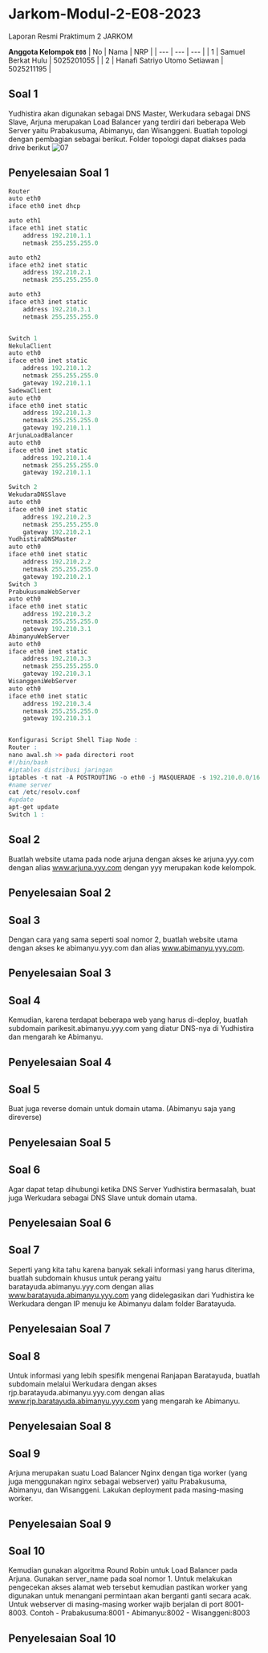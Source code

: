 # Jarkom-Modul-2-E08-2023
Laporan Resmi Praktimum 2 JARKOM

**Anggota Kelompok ``E08``** 
| No | Nama | NRP |
| --- | --- | --- |
| 1 | Samuel Berkat Hulu | 5025201055 |
| 2 | Hanafi Satriyo Utomo Setiawan | 5025211195 |

## Soal 1
Yudhistira akan digunakan sebagai DNS Master, Werkudara sebagai DNS Slave, Arjuna merupakan Load Balancer yang terdiri dari beberapa Web Server yaitu Prabakusuma, Abimanyu, dan Wisanggeni. Buatlah topologi dengan pembagian sebagai berikut. Folder topologi dapat diakses pada drive berikut 
![07](https://github.com/SamuelBerkatHulu/Jarkom-Modul-2-E08-2023/assets/100474007/f9815da9-e216-4719-8405-1df19401fbdf)

## Penyelesaian Soal 1
```R
Router 
auto eth0
iface eth0 inet dhcp

auto eth1
iface eth1 inet static
	address 192.210.1.1
	netmask 255.255.255.0

auto eth2
iface eth2 inet static
	address 192.210.2.1
	netmask 255.255.255.0

auto eth3
iface eth3 inet static
	address 192.210.3.1
	netmask 255.255.255.0


Switch 1
NekulaClient 
auto eth0
iface eth0 inet static
	address 192.210.1.2
	netmask 255.255.255.0
	gateway 192.210.1.1
SadewaClient
auto eth0
iface eth0 inet static
	address 192.210.1.3
	netmask 255.255.255.0
	gateway 192.210.1.1
ArjunaLoadBalancer
auto eth0
iface eth0 inet static
	address 192.210.1.4
	netmask 255.255.255.0
	gateway 192.210.1.1

Switch 2
WekudaraDNSSlave 
auto eth0
iface eth0 inet static
	address 192.210.2.3
	netmask 255.255.255.0
	gateway 192.210.2.1
YudhistiraDNSMaster
auto eth0
iface eth0 inet static
	address 192.210.2.2
	netmask 255.255.255.0
	gateway 192.210.2.1
Switch 3
PrabukusumaWebServer
auto eth0
iface eth0 inet static
	address 192.210.3.2
	netmask 255.255.255.0
	gateway 192.210.3.1
AbimanyuWebServer
auto eth0
iface eth0 inet static
	address 192.210.3.3
	netmask 255.255.255.0
	gateway 192.210.3.1
WisanggeniWebServer
auto eth0
iface eth0 inet static
	address 192.210.3.4
	netmask 255.255.255.0
	gateway 192.210.3.1


Konfigurasi Script Shell Tiap Node : 
Router : 
nano awal.sh >> pada directori root
#!/bin/bash
#iptables distribusi jaringan
iptables -t nat -A POSTROUTING -o eth0 -j MASQUERADE -s 192.210.0.0/16
#name server
cat /etc/resolv.conf
#update
apt-get update
Switch 1 : 

```


## Soal 2
Buatlah website utama pada node arjuna dengan akses ke arjuna.yyy.com dengan alias www.arjuna.yyy.com dengan yyy merupakan kode kelompok.

## Penyelesaian Soal 2


## Soal 3
Dengan cara yang sama seperti soal nomor 2, buatlah website utama dengan akses ke abimanyu.yyy.com dan alias www.abimanyu.yyy.com.
## Penyelesaian Soal 3


## Soal 4
Kemudian, karena terdapat beberapa web yang harus di-deploy, buatlah subdomain parikesit.abimanyu.yyy.com yang diatur DNS-nya di Yudhistira dan mengarah ke Abimanyu.

## Penyelesaian Soal 4


## Soal 5
Buat juga reverse domain untuk domain utama. (Abimanyu saja yang direverse)

## Penyelesaian Soal 5


## Soal 6
Agar dapat tetap dihubungi ketika DNS Server Yudhistira bermasalah, buat juga Werkudara sebagai DNS Slave untuk domain utama.

## Penyelesaian Soal 6


## Soal 7
Seperti yang kita tahu karena banyak sekali informasi yang harus diterima, buatlah subdomain khusus untuk perang yaitu baratayuda.abimanyu.yyy.com dengan alias www.baratayuda.abimanyu.yyy.com yang didelegasikan dari Yudhistira ke Werkudara dengan IP menuju ke Abimanyu dalam folder Baratayuda.

## Penyelesaian Soal 7



## Soal 8
Untuk informasi yang lebih spesifik mengenai Ranjapan Baratayuda, buatlah subdomain melalui Werkudara dengan akses rjp.baratayuda.abimanyu.yyy.com dengan alias www.rjp.baratayuda.abimanyu.yyy.com yang mengarah ke Abimanyu.

## Penyelesaian Soal 8



## Soal 9
Arjuna merupakan suatu Load Balancer Nginx dengan tiga worker (yang juga menggunakan nginx sebagai webserver) yaitu Prabakusuma, Abimanyu, dan Wisanggeni. Lakukan deployment pada masing-masing worker.

## Penyelesaian Soal 9



## Soal 10
Kemudian gunakan algoritma Round Robin untuk Load Balancer pada Arjuna. Gunakan server_name pada soal nomor 1. Untuk melakukan pengecekan akses alamat web tersebut kemudian pastikan worker yang digunakan untuk menangani permintaan akan berganti ganti secara acak. Untuk webserver di masing-masing worker wajib berjalan di port 8001-8003. Contoh
    - Prabakusuma:8001
    - Abimanyu:8002
    - Wisanggeni:8003

## Penyelesaian Soal 10



